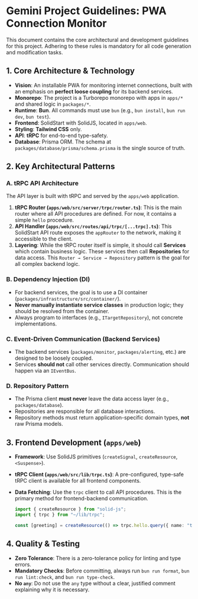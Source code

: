 # Gemini Project Guidelines: PWA Connection Monitor

This document contains the core architectural and development guidelines for this project. Adhering to these rules is mandatory for all code generation and modification tasks.

## 1. Core Architecture & Technology

- **Vision**: An installable PWA for monitoring internet connections, built with an emphasis on **perfect loose coupling** for its backend services.
- **Monorepo**: The project is a Turborepo monorepo with apps in `apps/*` and shared logic in `packages/*`.
- **Runtime**: **Bun**. All commands must use `bun` (e.g., `bun install`, `bun run dev`, `bun test`).
- **Frontend**: SolidStart with SolidJS, located in `apps/web`.
- **Styling**: **Tailwind CSS** only.
- **API**: **tRPC** for end-to-end type-safety.
- **Database**: Prisma ORM. The schema at `packages/database/prisma/schema.prisma` is the single source of truth.

## 2. Key Architectural Patterns

### A. tRPC API Architecture

The API layer is built with tRPC and served by the `apps/web` application.

1. **tRPC Router (`apps/web/src/server/trpc/router.ts`)**: This is the main router where all API procedures are defined. For now, it contains a simple `hello` procedure.
2. **API Handler (`apps/web/src/routes/api/trpc/[...trpc].ts`)**: This SolidStart API route exposes the `appRouter` to the network, making it accessible to the client.
3. **Layering**: While the tRPC router itself is simple, it should call **Services** which contain business logic. These services then call **Repositories** for data access. This `Router → Service → Repository` pattern is the goal for all complex backend logic.

### B. Dependency Injection (DI)

- For backend services, the goal is to use a DI container (`packages/infrastructure/src/container/`).
- **Never manually instantiate service classes** in production logic; they should be resolved from the container.
- Always program to interfaces (e.g., `ITargetRepository`), not concrete implementations.

### C. Event-Driven Communication (Backend Services)

- The backend services (`packages/monitor`, `packages/alerting`, etc.) are designed to be loosely coupled.
- Services **should not** call other services directly. Communication should happen via an `IEventBus`.

### D. Repository Pattern

- The Prisma client **must never** leave the data access layer (e.g., `packages/database`).
- Repositories are responsible for all database interactions.
- Repository methods must return application-specific domain types, **not** raw Prisma models.

## 3. Frontend Development (`apps/web`)

- **Framework**: Use SolidJS primitives (`createSignal`, `createResource`, `<Suspense>`).
- **tRPC Client (`apps/web/src/lib/trpc.ts`)**: A pre-configured, type-safe tRPC client is available for all frontend components.
- **Data Fetching**: Use the `trpc` client to call API procedures. This is the primary method for frontend-backend communication.

    ```typescript
    import { createResource } from "solid-js";
    import { trpc } from "~/lib/trpc";

    const [greeting] = createResource(() => trpc.hello.query({ name: "tRPC" }));
    ```

## 4. Quality & Testing

- **Zero Tolerance**: There is a zero-tolerance policy for linting and type errors.
- **Mandatory Checks**: Before committing, always run `bun run format`, `bun run lint:check`, and `bun run type-check`.
- **No `any`**: Do not use the `any` type without a clear, justified comment explaining why it is necessary.
